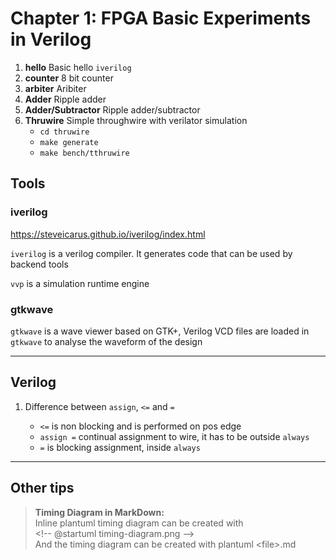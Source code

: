 # Chapter 1: FPGA Basic Experiments in Verilog

1. **hello** Basic hello `iverilog`
2. **counter** 8 bit counter
3. **arbiter** Aribiter
4. **Adder** Ripple adder
5. **Adder/Subtractor** Ripple adder/subtractor
6. **Thruwire** Simple throughwire with verilator simulation
   - `cd thruwire`
   - `make generate`
   - `make bench/tthruwire`

## Tools

### iverilog

https://steveicarus.github.io/iverilog/index.html

`iverilog` is a verilog compiler. It generates code that can be used by backend tools

`vvp` is a simulation runtime engine 

### gtkwave

`gtkwave` is a wave viewer based on GTK+, Verilog VCD files are loaded in `gtkwave` to analyse the waveform of the design

-----------------------------------------------------------------------------

## Verilog

1. Difference between `assign`, `<=` and `=`

   - `<=` is non blocking and is performed on pos edge
   - `assign =` continual assignment to wire, it has to be outside `always`
   - `=` is blocking assignment, inside `always`

-----------------------------------------------------------------------------

## Other tips

> **Timing Diagram in MarkDown:**  
  Inline plantuml timing diagram can be created with  
  \<\!-- @startuml timing-diagram.png --\>  
  And the timing diagram can be created with plantuml \<file\>.md




